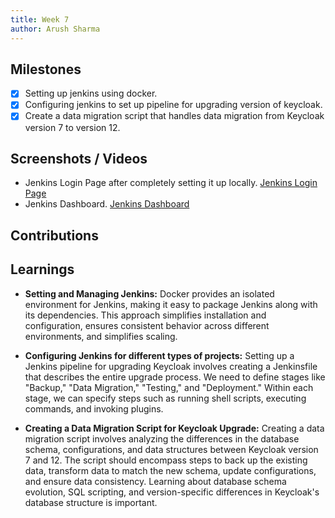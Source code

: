 ```yaml
---
title: Week 7
author: Arush Sharma
---
```


## Milestones
- [x] Setting up jenkins using docker.
- [x] Configuring jenkins to set up pipeline for upgrading version of keycloak.
- [x] Create a data migration script that handles data migration from Keycloak version 7 to version 12.

## Screenshots / Videos 
- Jenkins Login Page after completely setting it up locally.
  [Jenkins Login Page](https://drive.google.com/file/d/1d7NIw2TrHvoGyFCvcPguhHJ2HWzK-GtH)
- Jenkins Dashboard.
  [Jenkins Dashboard](https://drive.google.com/file/d/1WkOQn6s1T3tfEXNKozD4L8Eg8j4ikbrL)
## Contributions

## Learnings
- **Setting and Managing Jenkins:**
Docker provides an isolated environment for Jenkins, making it easy to package Jenkins along with its dependencies. This approach simplifies installation and configuration, ensures consistent behavior across different environments, and simplifies scaling.

- **Configuring Jenkins for different types of projects:**
Setting up a Jenkins pipeline for upgrading Keycloak involves creating a Jenkinsfile that describes the entire upgrade process. We need to define stages like "Backup," "Data Migration," "Testing," and "Deployment." Within each stage, we can specify steps such as running shell scripts, executing commands, and invoking plugins.

- **Creating a Data Migration Script for Keycloak Upgrade:**
Creating a data migration script involves analyzing the differences in the database schema, configurations, and data structures between Keycloak version 7 and 12. The script should encompass steps to back up the existing data, transform data to match the new schema, update configurations, and ensure data consistency. Learning about database schema evolution, SQL scripting, and version-specific differences in Keycloak's database structure is important.
